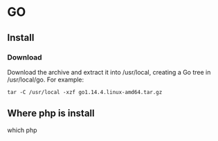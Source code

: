 # GO
## Install
### Download 
Download the archive and extract it into /usr/local, creating a Go tree in /usr/local/go. 
For example:
```
tar -C /usr/local -xzf go1.14.4.linux-amd64.tar.gz
```
## Where php is install
which php

